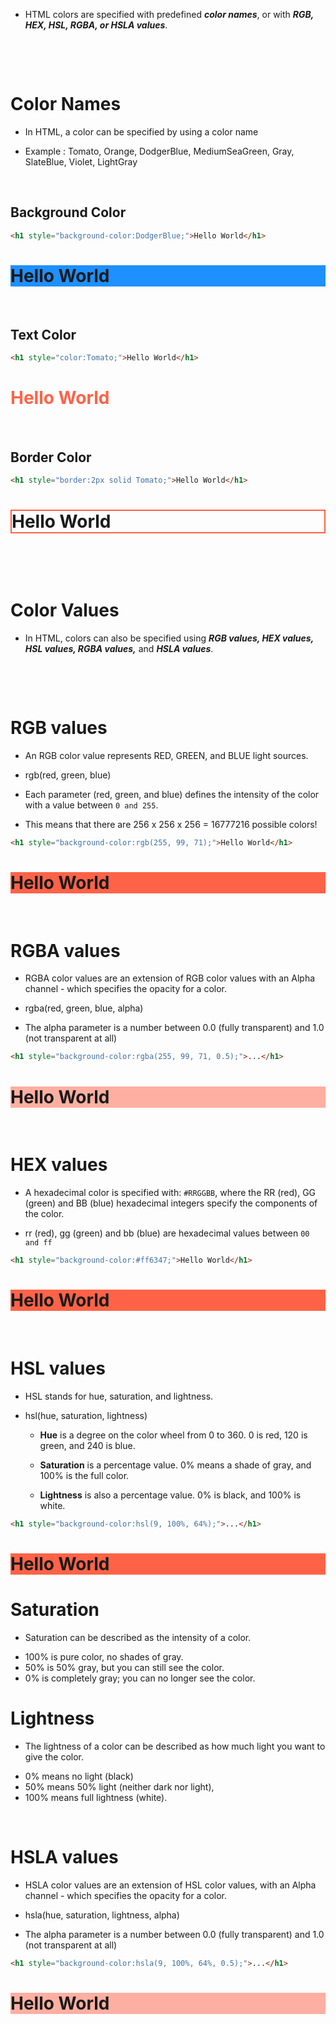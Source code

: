 - HTML colors are specified with predefined **_color names_**, or with **_RGB, HEX, HSL, RGBA, or HSLA values_**.

&nbsp;

&nbsp;

# Color Names

- In HTML, a color can be specified by using a color name

- Example : Tomato, Orange, DodgerBlue, MediumSeaGreen, Gray, SlateBlue, Violet, LightGray

&nbsp;

## Background Color

```html
<h1 style="background-color:DodgerBlue;">Hello World</h1>
```

<h1 style="background-color:DodgerBlue;">Hello World</h1>

&nbsp;

## Text Color

```html
<h1 style="color:Tomato;">Hello World</h1>
```

<h1 style="color:Tomato;">Hello World</h1>

&nbsp;

## Border Color

```html
<h1 style="border:2px solid Tomato;">Hello World</h1>
```

<h1 style="border:2px solid Tomato;">Hello World</h1>

&nbsp;

&nbsp;

# Color Values

- In HTML, colors can also be specified using **_RGB values, HEX values, HSL values, RGBA values,_** and **_HSLA values_**.

&nbsp;

&nbsp;

# RGB values

- An RGB color value represents RED, GREEN, and BLUE light sources.

* rgb(red, green, blue)

* Each parameter (red, green, and blue) defines the intensity of the color with a value between `0 and 255`.

* This means that there are 256 x 256 x 256 = 16777216 possible colors!

```html
<h1 style="background-color:rgb(255, 99, 71);">Hello World</h1>
```

<h1 style="background-color:rgb(255, 99, 71);">Hello World</h1>

&nbsp;

# RGBA values

- RGBA color values are an extension of RGB color values with an Alpha channel - which specifies the opacity for a color.

* rgba(red, green, blue, alpha)

* The alpha parameter is a number between 0.0 (fully transparent) and 1.0 (not transparent at all)

```html
<h1 style="background-color:rgba(255, 99, 71, 0.5);">...</h1>
```

<h1 style="background-color:rgba(255, 99, 71, 0.5);">Hello World</h1>

&nbsp;

# HEX values

- A hexadecimal color is specified with: `#RRGGBB`, where the RR (red), GG (green) and BB (blue) hexadecimal integers specify the components of the color.

* rr (red), gg (green) and bb (blue) are hexadecimal values between `00 and ff`

```html
<h1 style="background-color:#ff6347;">Hello World</h1>
```

<h1 style="background-color:#ff6347;">Hello World</h1>

&nbsp;

# HSL values

- HSL stands for hue, saturation, and lightness.

* hsl(hue, saturation, lightness)

  - **Hue** is a degree on the color wheel from 0 to 360. 0 is red, 120 is green, and 240 is blue.

  - **Saturation** is a percentage value. 0% means a shade of gray, and 100% is the full color.

  - **Lightness** is also a percentage value. 0% is black, and 100% is white.

```html
<h1 style="background-color:hsl(9, 100%, 64%);">...</h1>
```

<h1 style="background-color:hsl(9, 100%, 64%);">Hello World</h1>

# Saturation

- Saturation can be described as the intensity of a color.

* 100% is pure color, no shades of gray.
* 50% is 50% gray, but you can still see the color.
* 0% is completely gray; you can no longer see the color.

# Lightness

- The lightness of a color can be described as how much light you want to give the color.

* 0% means no light (black)
* 50% means 50% light (neither dark nor light),
* 100% means full lightness (white).

&nbsp;

# HSLA values

- HSLA color values are an extension of HSL color values, with an Alpha channel - which specifies the opacity for a color.

- hsla(hue, saturation, lightness, alpha)

- The alpha parameter is a number between 0.0 (fully transparent) and 1.0 (not transparent at all)

```html
<h1 style="background-color:hsla(9, 100%, 64%, 0.5);">...</h1>
```

<h1 style="background-color:hsla(9, 100%, 64%, 0.5);">Hello World</h1>
